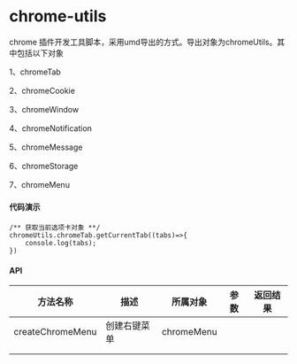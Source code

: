 # chrome-utils
chrome 插件开发工具脚本，采用umd导出的方式。导出对象为chromeUtils。其中包括以下对象

1、chromeTab

2、chromeCookie

3、chromeWindow

4、chromeNotification

5、chromeMessage

6、chromeStorage

7、chromeMenu

#### 代码演示

```
/** 获取当前选项卡对象 **/
chromeUtils.chromeTab.getCurrentTab((tabs)=>{
	console.log(tabs);
})
```

#### API

| 方法名称         | 描述         | 所属对象   | 参数 | 返回结果 |
| ---------------- | ------------ | ---------- | ---- | -------- |
| createChromeMenu | 创建右键菜单 | chromeMenu |      |          |
|                  |              |            |      |          |
|                  |              |            |      |          |

